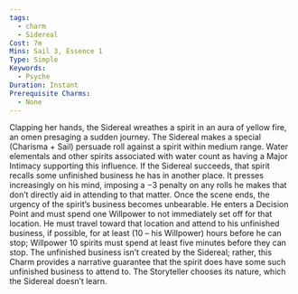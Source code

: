 ```yaml
---
tags:
  - charm
  - Sidereal
Cost: 7m
Mins: Sail 3, Essence 1
Type: Simple
Keywords:
  - Psyche
Duration: Instant
Prerequisite Charms:
  - None
---
```

Clapping her hands, the Sidereal wreathes a spirit in an aura of yellow fire, an omen presaging a sudden journey. The Sidereal makes a special (Charisma + Sail) persuade roll against a spirit within medium range. Water elementals and other spirits associated with water count as having a Major Intimacy supporting this influence. If the Sidereal succeeds, that spirit recalls some unfinished business he has in another place. It presses increasingly on his mind, imposing a −3 penalty on any rolls he makes that don’t directly aid in attending to that matter. Once the scene ends, the urgency of the spirit’s business becomes unbearable. He enters a Decision Point and must spend one Willpower to not immediately set off for that location. He must travel toward that location and attend to his unfinished business, if possible, for at least (10 – his Willpower) hours before he can stop; Willpower 10 spirits must spend at least five minutes before they can stop. The unfinished business isn’t created by the Sidereal; rather, this Charm provides a narrative guarantee that the spirit does have some such unfinished business to attend to. The Storyteller chooses its nature, which the Sidereal doesn’t learn.